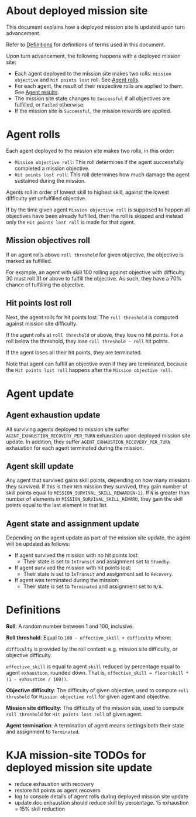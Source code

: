 # About deployed mission site

This document explains how a deployed mission site is updated upon turn advancement.

Refer to [Definitions](#definitions) for definitions of terms used in this document.

Upon turn advancement, the following happens with a deployed mission site:

- Each agent deployed to the mission site makes two rolls: `mission objective` and `hit points lost` roll.
  See [Agent rolls](#agent-rolls).
- For each agent, the result of their respective rolls are applied to them. See [Agent results](#agent-results).
- The mission site state changes to `Successful` if all objectives are fulfilled, or `Failed` otherwise.
- If the mission site is `Successful`, the mission rewards are applied.

# Agent rolls

Each agent deployed to the mission site makes two rolls, in this order:

- `Mission objective roll`: This roll determines if the agent successfully completed a mission objective.
- `Hit points lost roll`: This roll determines how much damage the agent sustained during the mission.

Agents roll in order of lowest skill to highest skill, against the lowest difficulty yet unfulfilled objective.

If by the time given agent `Mission objective roll` is supposed to happen all objectives have been already fulfilled,
then the roll is skipped and instead only the `Hit points lost roll` is made for that agent.

## Mission objectives roll

If an agent rolls above `roll threshold` for given objective, the objective is marked as fulfilled.

For example, an agent with skill 100 rolling against objective with difficulty 30 must roll 31 or above to
fulfill the objective. As such, they have a 70% chance of fulfilling the objective.

## Hit points lost roll

Next, the agent rolls for hit points lost. The `roll threshold` is computed against mission site difficulty.

If the agent rolls at `roll threshold` or above, they lose no hit points. For a roll below the threshold,
they lose `roll threshold - roll` hit points.

If the agent loses all their hit points, they are terminated.

Note that agent can fulfill an objective even if they are terminated, because the `Hit points lost roll`
happens after the `Mission objective roll`.

# Agent update

## Agent exhaustion update

All surviving agents deployed to mission site suffer `AGENT_EXHAUSTION_RECOVERY_PER_TURN`
exhaustion upon deployed mission site update.
In addition, they suffer `AGENT_EXHAUSTION_RECOVERY_PER_TURN` exhaustion for each agent terminated during the mission.

## Agent skill update

Any agent that survived gains skill points, depending on how many missions they survived.
If this is their `Nth` mission they survived, they gain number of skill points equal to `MISSION_SURVIVAL_SKILL_REWARD[N-1]`.
If `N` is greater than number of elements in `MISSION_SURVIVAL_SKILL_REWARD`, they gain the skill points equal to
the last element in that list.

## Agent state and assignment update

Depending on the agent update as part of the mission site update, the agent will be updated as follows:

- If agent survived the mission with no hit points lost:
  - Their state is set to `InTransit` and assignment set to `Standby`.
- If agent survived the mission with hit points lost:
  - Their state is set to `InTransit` and assignment set to `Recovery`.
- If agent was terminated during the mission:
  - Their state is set to `Terminated` and assignment set to `N/A`.

# Definitions

**Roll**: A random number between 1 and 100, inclusive.

**Roll threshold**: Equal to `100 - effective_skill + difficulty` where:

`difficulty` is provided by the roll context: e.g. mission site difficulty, or objective difficulty.

`effective_skill` is equal to agent `skill` reduced by percentage equal to agent `exhaustion`, rounded down.
That is, `effective_skill = floor(skill * (1 - exhaustion / 100))`.

**Objective difficulty**: The difficulty of given objective, used to compute `roll threshold` for `Mission objective roll`
for given agent and objective.

**Mission site difficulty**: The difficulty of the mission site, used to compute `roll threshold`
for `Hit points lost roll` of given agent.

**Agent termination**: A termination of agent means settings both their state and assignment to `Terminated`.

# KJA mission-site TODOs for deployed mission site update

- reduce exhaustion with recovery
- restore hit points as agent recovers
- log to console details of agent rolls during deployed mission site update
- update doc exhaustion should reduce skill by percentage. 15 exhaustion = 15% skill reduction
